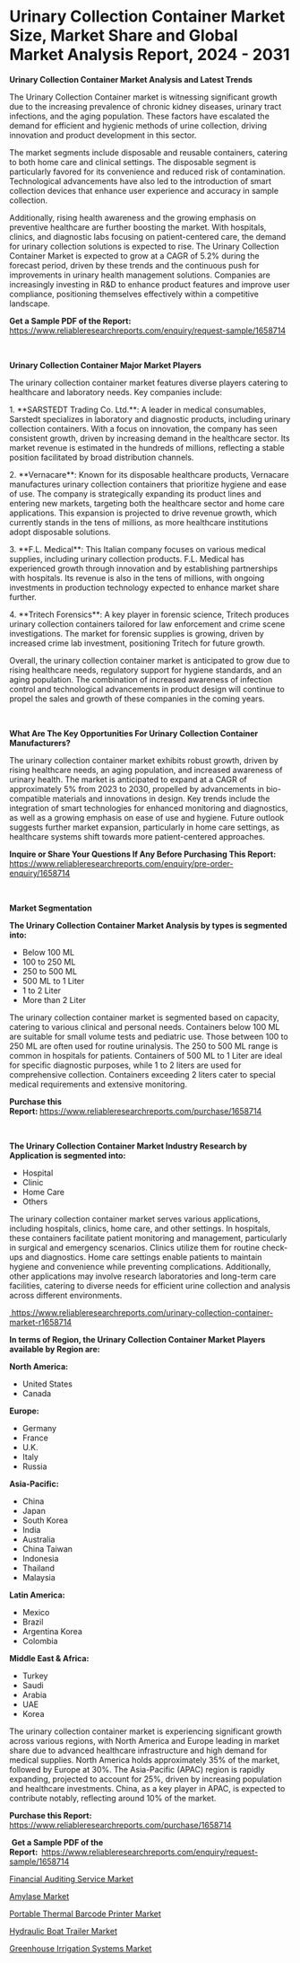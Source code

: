 <p><h1>Urinary Collection Container Market Size, Market Share and Global Market Analysis Report, 2024 - 2031</h1></p><p><strong>Urinary Collection Container Market Analysis and Latest Trends</strong></p>
<p><p>The Urinary Collection Container market is witnessing significant growth due to the increasing prevalence of chronic kidney diseases, urinary tract infections, and the aging population. These factors have escalated the demand for efficient and hygienic methods of urine collection, driving innovation and product development in this sector. </p><p>The market segments include disposable and reusable containers, catering to both home care and clinical settings. The disposable segment is particularly favored for its convenience and reduced risk of contamination. Technological advancements have also led to the introduction of smart collection devices that enhance user experience and accuracy in sample collection.</p><p>Additionally, rising health awareness and the growing emphasis on preventive healthcare are further boosting the market. With hospitals, clinics, and diagnostic labs focusing on patient-centered care, the demand for urinary collection solutions is expected to rise. The Urinary Collection Container Market is expected to grow at a CAGR of 5.2% during the forecast period, driven by these trends and the continuous push for improvements in urinary health management solutions. Companies are increasingly investing in R&D to enhance product features and improve user compliance, positioning themselves effectively within a competitive landscape.</p></p>
<p><strong>Get a Sample PDF of the Report:&nbsp;</strong> <a href="https://www.reliableresearchreports.com/enquiry/request-sample/1658714?utm_campaign=16&utm_medium=2&utm_source=Github&utm_content=ia&utm_term=09122024&utm_id=urinary-collection-container">https://www.reliableresearchreports.com/enquiry/request-sample/1658714</a></p>
<p>&nbsp;</p>
<p><strong>Urinary Collection Container Major Market Players</strong></p>
<p><p>The urinary collection container market features diverse players catering to healthcare and laboratory needs. Key companies include:</p><p>1. **SARSTEDT Trading Co. Ltd.**: A leader in medical consumables, Sarstedt specializes in laboratory and diagnostic products, including urinary collection containers. With a focus on innovation, the company has seen consistent growth, driven by increasing demand in the healthcare sector. Its market revenue is estimated in the hundreds of millions, reflecting a stable position facilitated by broad distribution channels.</p><p>2. **Vernacare**: Known for its disposable healthcare products, Vernacare manufactures urinary collection containers that prioritize hygiene and ease of use. The company is strategically expanding its product lines and entering new markets, targeting both the healthcare sector and home care applications. This expansion is projected to drive revenue growth, which currently stands in the tens of millions, as more healthcare institutions adopt disposable solutions.</p><p>3. **F.L. Medical**: This Italian company focuses on various medical supplies, including urinary collection products. F.L. Medical has experienced growth through innovation and by establishing partnerships with hospitals. Its revenue is also in the tens of millions, with ongoing investments in production technology expected to enhance market share further.</p><p>4. **Tritech Forensics**: A key player in forensic science, Tritech produces urinary collection containers tailored for law enforcement and crime scene investigations. The market for forensic supplies is growing, driven by increased crime lab investment, positioning Tritech for future growth.</p><p>Overall, the urinary collection container market is anticipated to grow due to rising healthcare needs, regulatory support for hygiene standards, and an aging population. The combination of increased awareness of infection control and technological advancements in product design will continue to propel the sales and growth of these companies in the coming years.</p></p>
<p>&nbsp;</p>
<p><strong>What Are The Key Opportunities For Urinary Collection Container Manufacturers?</strong></p>
<p><p>The urinary collection container market exhibits robust growth, driven by rising healthcare needs, an aging population, and increased awareness of urinary health. The market is anticipated to expand at a CAGR of approximately 5% from 2023 to 2030, propelled by advancements in bio-compatible materials and innovations in design. Key trends include the integration of smart technologies for enhanced monitoring and diagnostics, as well as a growing emphasis on ease of use and hygiene. Future outlook suggests further market expansion, particularly in home care settings, as healthcare systems shift towards more patient-centered approaches.</p></p>
<p><strong>Inquire or Share Your Questions If Any Before Purchasing This Report:</strong> <a href="https://www.reliableresearchreports.com/enquiry/pre-order-enquiry/1658714?utm_campaign=16&utm_medium=2&utm_source=Github&utm_content=ia&utm_term=09122024&utm_id=urinary-collection-container">https://www.reliableresearchreports.com/enquiry/pre-order-enquiry/1658714</a></p>
<p>&nbsp;</p>
<p><strong>Market Segmentation</strong></p>
<p><strong>The Urinary Collection Container Market Analysis by types is segmented into:</strong></p>
<p><ul><li>Below 100 ML</li><li>100 to 250 ML</li><li>250 to 500 ML</li><li>500 ML to 1 Liter</li><li>1 to 2 Liter</li><li>More than 2 Liter</li></ul></p>
<p><p>The urinary collection container market is segmented based on capacity, catering to various clinical and personal needs. Containers below 100 ML are suitable for small volume tests and pediatric use. Those between 100 to 250 ML are often used for routine urinalysis. The 250 to 500 ML range is common in hospitals for patients. Containers of 500 ML to 1 Liter are ideal for specific diagnostic purposes, while 1 to 2 liters are used for comprehensive collection. Containers exceeding 2 liters cater to special medical requirements and extensive monitoring.</p></p>
<p><strong>Purchase this Report:&nbsp;</strong><a href="https://www.reliableresearchreports.com/purchase/1658714?utm_campaign=16&utm_medium=2&utm_source=Github&utm_content=ia&utm_term=09122024&utm_id=urinary-collection-container">https://www.reliableresearchreports.com/purchase/1658714</a></p>
<p>&nbsp;</p>
<p><strong>The Urinary Collection Container Market Industry Research by Application is segmented into:</strong></p>
<p><ul><li>Hospital</li><li>Clinic</li><li>Home Care</li><li>Others</li></ul></p>
<p><p>The urinary collection container market serves various applications, including hospitals, clinics, home care, and other settings. In hospitals, these containers facilitate patient monitoring and management, particularly in surgical and emergency scenarios. Clinics utilize them for routine check-ups and diagnostics. Home care settings enable patients to maintain hygiene and convenience while preventing complications. Additionally, other applications may involve research laboratories and long-term care facilities, catering to diverse needs for efficient urine collection and analysis across different environments.</p></p>
<p><a href="https://www.reliableresearchreports.com/urinary-collection-container-market-r1658714?utm_campaign=16&utm_medium=2&utm_source=Github&utm_content=ia&utm_term=09122024&utm_id=urinary-collection-container">&nbsp;https://www.reliableresearchreports.com/urinary-collection-container-market-r1658714</a></p>
<p><strong>In terms of Region, the Urinary Collection Container Market Players available by Region are:</strong></p>
<p>
    <p> <strong> North America: </strong>
        <ul>
            <li>United States</li>
            <li>Canada</li>
        </ul>
        </p> 
    <p> <strong> Europe: </strong>
        <ul>
            <li>Germany</li>
            <li>France</li>
            <li>U.K.</li>
            <li>Italy</li>
            <li>Russia</li>
        </ul>
        </p> 
    <p> <strong> Asia-Pacific: </strong>
        <ul>
            <li>China</li>
            <li>Japan</li>
            <li>South Korea</li>
            <li>India</li>
            <li>Australia</li>
            <li>China Taiwan</li>
            <li>Indonesia</li>
            <li>Thailand</li>
            <li>Malaysia</li>
        </ul>
        </p> 
    <p> <strong> Latin America: </strong>
        <ul>
            <li>Mexico</li>
            <li>Brazil</li>
            <li>Argentina Korea</li>
            <li>Colombia</li>
        </ul>
        </p> 
    <p> <strong> Middle East & Africa: </strong>
        <ul>
            <li>Turkey</li>
            <li>Saudi</li>
            <li>Arabia</li>
            <li>UAE</li>
            <li>Korea</li>
        </ul>
    </p>
    </p>
<p><p>The urinary collection container market is experiencing significant growth across various regions, with North America and Europe leading in market share due to advanced healthcare infrastructure and high demand for medical supplies. North America holds approximately 35% of the market, followed by Europe at 30%. The Asia-Pacific (APAC) region is rapidly expanding, projected to account for 25%, driven by increasing population and healthcare investments. China, as a key player in APAC, is expected to contribute notably, reflecting around 10% of the market.</p></p>
<p><strong>Purchase this Report: </strong><a href="https://www.reliableresearchreports.com/purchase/1658714?utm_campaign=16&utm_medium=2&utm_source=Github&utm_content=ia&utm_term=09122024&utm_id=urinary-collection-container">https://www.reliableresearchreports.com/purchase/1658714</a></p>
<p>&nbsp;<strong>Get a Sample PDF of the Report:&nbsp;&nbsp;</strong><a href="https://www.reliableresearchreports.com/enquiry/request-sample/1658714?utm_campaign=16&utm_medium=2&utm_source=Github&utm_content=ia&utm_term=09122024&utm_id=urinary-collection-container">https://www.reliableresearchreports.com/enquiry/request-sample/1658714</a></p>
<p><strong></strong></p>
<p><p><a href="https://github.com/YashRP12/Market-Research-Report-List-6/blob/main/financial-auditing-service-market.md?utm_campaign=16&utm_medium=2&utm_source=Github&utm_content=ia&utm_term=09122024&utm_id=urinary-collection-container">Financial Auditing Service Market</a></p><p><a href="https://www.linkedin.com/pulse/th-score-market-0ptye?utm_campaign=16&utm_medium=2&utm_source=Github&utm_content=ia&utm_term=09122024&utm_id=urinary-collection-container">Amylase Market</a></p><p><a href="https://github.com/JosephineMcguire65/Market-Research-Report-List-1/blob/main/portable-thermal-barcode-printer-market.md?utm_campaign=16&utm_medium=2&utm_source=Github&utm_content=ia&utm_term=09122024&utm_id=urinary-collection-container">Portable Thermal Barcode Printer Market</a></p><p><a href="https://www.linkedin.com/pulse/hydraulic-boat-trailer-market-growth-overview-industry-trends-oypqe?utm_campaign=16&utm_medium=2&utm_source=Github&utm_content=ia&utm_term=09122024&utm_id=urinary-collection-container">Hydraulic Boat Trailer Market</a></p><p><a href="https://www.linkedin.com/pulse/in-depth-analysis-size-greenhouse-irrigation-systems-market-qhmle?utm_campaign=16&utm_medium=2&utm_source=Github&utm_content=ia&utm_term=09122024&utm_id=urinary-collection-container">Greenhouse Irrigation Systems Market</a></p></p>